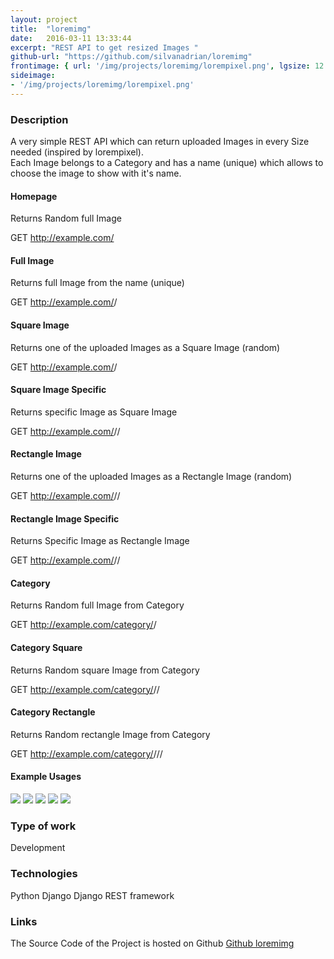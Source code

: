 ```yaml
---
layout: project
title:  "loremimg"
date:   2016-03-11 13:33:44
excerpt: "REST API to get resized Images "
github-url: "https://github.com/silvanadrian/loremimg"
frontimage: { url: '/img/projects/loremimg/lorempixel.png', lgsize: 12 , mdsize: 12, smsize: 12, xssize: }
sideimage:
- '/img/projects/loremimg/lorempixel.png'
---
```

<h3>Description</h3>

A very simple REST API which can return uploaded Images in every Size needed (inspired by lorempixel).  
Each Image belongs to a Category and has a name (unique) which allows to choose the image to show with it's name.

<h4>Homepage</h4>
Returns Random full Image

GET http://example.com/

<h4>Full Image</h4>
Returns full Image from the name (unique)  

GET http://example.com/<name>/

<h4>Square Image</h4>
Returns one of the uploaded Images as a Square Image (random)

GET http://example.com/<width>/

<h4>Square Image Specific</h4>
Returns specific Image as Square Image

GET http://example.com/<width>/<name>/

<h4>Rectangle Image</h4>
Returns one of the uploaded Images as a Rectangle Image (random)  

GET http://example.com/<width>/<height>/

<h4>Rectangle Image Specific</h4>
Returns Specific Image as Rectangle Image

GET http://example.com/<width>/<height>/<name>

<h4>Category</h4>
Returns Random full Image from Category

GET http://example.com/category/<category>/

<h4>Category Square</h4>
Returns Random square Image from Category

GET http://example.com/category/<category>/<width>/

<h4>Category Rectangle</h4>
Returns Random rectangle Image from Category

GET http://example.com/category/<category>/<width>/<height>/

<h4>Example Usages</h4>

<img src="http://example.com/200/" />
<img src="http://example.com/200/400" />
<img src="http://example.com/category/various/" />
<img src="http://example.com/category/various/200/" />
<img src="http://example.com/category/various/200/400" />

<h3>Type of work</h3>

Development

<h3>Technologies</h3>
Python  
Django  
Django REST framework

<h3>Links</h3>
The Source Code of the Project is hosted on Github   
<a target="_blank" href="https://github.com/silvanadrian/loremimg">Github loremimg</a>
